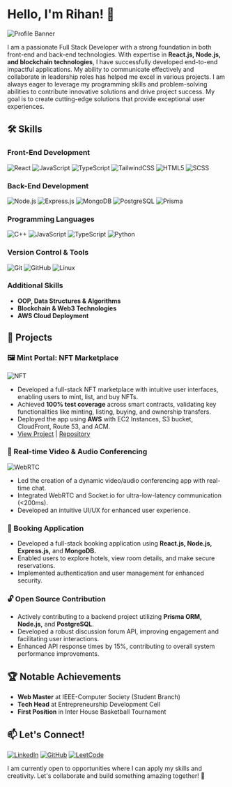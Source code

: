 # Hello, I'm Rihan! 👋

![Profile Banner](https://user-images.githubusercontent.com/YourImageLinkHere/banner.png)

I am a passionate Full Stack Developer with a strong foundation in both front-end and back-end technologies. With expertise in **React.js, Node.js, and blockchain technologies**, I have successfully developed end-to-end impactful applications. My ability to communicate effectively and collaborate in leadership roles has helped me excel in various projects. I am always eager to leverage my programming skills and problem-solving abilities to contribute innovative solutions and drive project success. My goal is to create cutting-edge solutions that provide exceptional user experiences.

## 🛠️ Skills

### Front-End Development
![React](https://img.shields.io/badge/React.js-61DAFB?style=for-the-badge&logo=react&logoColor=black)
![JavaScript](https://img.shields.io/badge/JavaScript-F7DF1E?style=for-the-badge&logo=javascript&logoColor=black)
![TypeScript](https://img.shields.io/badge/TypeScript-007ACC?style=for-the-badge&logo=typescript&logoColor=white)
![TailwindCSS](https://img.shields.io/badge/TailwindCSS-38B2AC?style=for-the-badge&logo=tailwind-css&logoColor=white)
![HTML5](https://img.shields.io/badge/HTML5-E34F26?style=for-the-badge&logo=html5&logoColor=white)
![SCSS](https://img.shields.io/badge/SCSS-CF649A?style=for-the-badge&logo=sass&logoColor=white)

### Back-End Development
![Node.js](https://img.shields.io/badge/Node.js-339933?style=for-the-badge&logo=node.js&logoColor=white)
![Express.js](https://img.shields.io/badge/Express.js-000000?style=for-the-badge&logo=express&logoColor=white)
![MongoDB](https://img.shields.io/badge/MongoDB-47A248?style=for-the-badge&logo=mongodb&logoColor=white)
![PostgreSQL](https://img.shields.io/badge/PostgreSQL-336791?style=for-the-badge&logo=postgresql&logoColor=white)
![Prisma](https://img.shields.io/badge/Prisma-2D3748?style=for-the-badge&logo=prisma&logoColor=white)

### Programming Languages
![C++](https://img.shields.io/badge/C++-00599C?style=for-the-badge&logo=c%2B%2B&logoColor=white)
![JavaScript](https://img.shields.io/badge/JavaScript-F7DF1E?style=for-the-badge&logo=javascript&logoColor=black)
![TypeScript](https://img.shields.io/badge/TypeScript-007ACC?style=for-the-badge&logo=typescript&logoColor=white)
![Python](https://img.shields.io/badge/Python-3776AB?style=for-the-badge&logo=python&logoColor=white)

### Version Control & Tools
![Git](https://img.shields.io/badge/Git-F05032?style=for-the-badge&logo=git&logoColor=white)
![GitHub](https://img.shields.io/badge/GitHub-181717?style=for-the-badge&logo=github&logoColor=white)
![Linux](https://img.shields.io/badge/Linux-FCC624?style=for-the-badge&logo=linux&logoColor=black)

### Additional Skills
- **OOP, Data Structures & Algorithms**
- **Blockchain & Web3 Technologies**
- **AWS Cloud Deployment**

## 🌟 Projects

### 🖼️ Mint Portal: NFT Marketplace
![NFT](https://img.shields.io/badge/NFT-Marketplace-4B0082?style=for-the-badge&logo=ethereum&logoColor=white)
- Developed a full-stack NFT marketplace with intuitive user interfaces, enabling users to mint, list, and buy NFTs.
- Achieved **100% test coverage** across smart contracts, validating key functionalities like minting, listing, buying, and ownership transfers.
- Deployed the app using **AWS** with EC2 Instances, S3 bucket, CloudFront, Route 53, and ACM.
- [View Project](https://mintportal.al-nizam.online/) | [Repository](https://github.com/Mohd-Rihan-Ali/nft-marketplace-contracts.git)

### 🎥 Real-time Video & Audio Conferencing
![WebRTC](https://img.shields.io/badge/WebRTC-333333?style=for-the-badge&logo=webrtc&logoColor=white)
- Led the creation of a dynamic video/audio conferencing app with real-time chat.
- Integrated WebRTC and Socket.io for ultra-low-latency communication (<200ms).
- Developed an intuitive UI/UX for enhanced user experience.

### 🏨 Booking Application
- Developed a full-stack booking application using **React.js, Node.js, Express.js,** and **MongoDB.**
- Enabled users to explore hotels, view room details, and make secure reservations.
- Implemented authentication and user management for enhanced security.

### 🔓 Open Source Contribution
- Actively contributing to a backend project utilizing **Prisma ORM, Node.js,** and **PostgreSQL**.
- Developed a robust discussion forum API, improving engagement and facilitating user interactions.
- Enhanced API response times by 15%, contributing to overall system performance improvements.

## 🏆 Notable Achievements
- **Web Master** at IEEE-Computer Society (Student Branch)
- **Tech Head** at Entrepreneurship Development Cell
- **First Position** in Inter House Basketball Tournament

## 📫 Let's Connect!
[![LinkedIn](https://img.shields.io/badge/LinkedIn-Connect-blue?style=flat&logo=linkedin)](https://www.linkedin.com/in/mohd-rihan-ali/)
[![GitHub](https://img.shields.io/badge/GitHub-Follow-black?style=flat&logo=github)](https://github.com/Mohd-Rihan-Ali/)
[![LeetCode](https://img.shields.io/badge/LeetCode-Connect-blue?style=flat&logo=leetcode)](https://leetcode.com/Mohd_Rihan_Ali/)

I am currently open to opportunities where I can apply my skills and creativity. Let's collaborate and build something amazing together! 🚀
